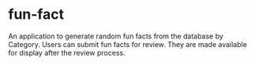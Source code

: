 # fun-fact
An application to generate random fun facts from the database by Category. Users can submit fun facts for review. They are made available for display after the review process.
